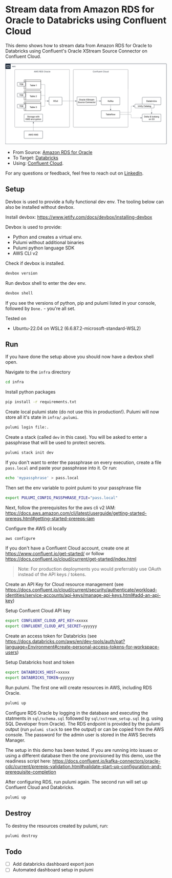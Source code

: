 # Stream data from Amazon RDS for Oracle to Databricks using Confluent Cloud

This demo shows how to stream data from Amazon RDS for Oracle to Databricks using Confluent's Oracle XStream Source Connector on Confluent Cloud.

![architecture](docs/architecture.png)

- From Source: [Amazon RDS for Oracle](https://docs.aws.amazon.com/AmazonRDS/latest/UserGuide/CHAP_Oracle.html)
- To Target: [Databricks](https://docs.databricks.com/aws/en/)
- Using: [Confluent Cloud](https://www.confluent.io/confluent-cloud/).

For any questions or feedback, feel free to reach out on [LinkedIn](https://www.linkedin.com/in/anlikers/).

## Setup

Devbox is used to provide a fully functional dev env. The tooling below can also be installed without devbox.

Install devbox: https://www.jetify.com/docs/devbox/installing-devbox

Devbox is used to provide:
- Python and creates a virtual env.
- Pulumi without additional binaries
- Pulumi python language SDK
- AWS CLI v2

Check if devbox is installed.

```sh
devbox version
```

Run devbox shell to enter the dev env.

```sh
devbox shell
```

If you see the versions of python, pip and pulumi listed in your console, followed by `Done.` - you're all set.


Tested on
- Ubuntu-22.04 on WSL2 (6.6.87.2-microsoft-standard-WSL2)


## Run

If you have done the setup above you should now have a devbox shell open.

Navigate to the `infra` directory
```sh
cd infra
```

Install python packages
```sh
pip install -r requirements.txt
```

Create local pulumi state (do not use this in production!). Pulumi will now store all it's state in `infra/.pulumi`.
```sh
pulumi login file:.
```

Create a stack (called `dev` in this case). You will be asked to enter a passphrase that will be used to protect secrets.
```sh
pulumi stack init dev
```

If you don't want to enter the passphrase on every execution, create a file `pass.local` and paste your passphrase into it. Or run:
```sh
echo 'mypassphrase' > pass.local
```

Then set the env variable to point pulumi to your passphrase file
```sh
export PULUMI_CONFIG_PASSPHRASE_FILE="pass.local"
```

Next, follow the prerequisites for the aws cli v2 IAM: https://docs.aws.amazon.com/cli/latest/userguide/getting-started-prereqs.html#getting-started-prereqs-iam

Configure the AWS cli locally
```sh
aws configure
```

If you don't have a Confluent Cloud account, create one at https://www.confluent.io/get-started/ or follow https://docs.confluent.io/cloud/current/get-started/index.html

> Note: For production deployments you would preferrably use OAuth instead of the API keys / tokens.

Create an API Key for Cloud resource management (see https://docs.confluent.io/cloud/current/security/authenticate/workload-identities/service-accounts/api-keys/manage-api-keys.html#add-an-api-key)

Setup Confluent Cloud API key
```sh
export CONFLUENT_CLOUD_API_KEY=xxxxx
export CONFLUENT_CLOUD_API_SECRET=yyyyyy
```

Create an access token for Databricks (see https://docs.databricks.com/aws/en/dev-tools/auth/pat?language=Environment#create-personal-access-tokens-for-workspace-users)

Setup Databricks host and token
```sh
export DATABRICKS_HOST=xxxxx
export DATABRICKS_TOKEN=yyyyyy
```

Run pulumi. The first one will create resources in AWS, including RDS Oracle.
```sh
pulumi up
```

Configure RDS Oracle by logging in the database and executing the statments in `sql/schema.sql` followed by `sql/xstream_setup.sql` (e.g. using SQL Developer from Oracle). The RDS endpoint is provided by the pulumi output (run `pulumi stack` to see the output) or can be copied from the AWS console. The password for the admin user is stored in the AWS Secrets Manager.

The setup in this demo has been tested. If you are running into issues or using a different database then the one provisioned by this demo, use the readiness script here: https://docs.confluent.io/kafka-connectors/oracle-cdc/current/prereqs-validation.html#validate-start-up-configuration-and-prerequisite-completion


After configuring RDS, run pulumi again. The second run will set up Confluent Cloud and Databricks.
```sh
pulumi up
```

## Destroy

To destroy the resources created by pulumi, run:
```sh
pulumi destroy
```


## Todo

- [ ] Add databricks dashboard export json
- [ ] Automated dashboard setup in pulumi
